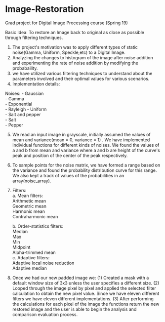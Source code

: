 # Image-Restoration
Grad project for Digital Image Processing course (Spring 19)

Basic Idea: To restore an Image back to original as close as possible through filtering techniques.

1. The project's motivation was to apply different types of static noise(Gamma, Uniform, Speckle,etc) to a Digital Image.
2. Analyzing the changes to histogram of the image after noise addition and experimenting the rate of noise addition by modifying the        probabaility.
3. we have utilized various filtering techniques to understand about the parameters involved and their optimal values for various            scenarios.
4. Implementation details:

Noises:
	- Gaussian															
	- Gamma																
	- Exponential															
	- Rayleigh
	- Uniform															
	- Salt and pepper														
	- Salt																
	- Pepper															
																	
5. We read an input image in grayscale, initially assumed the values of mean and variance(mean = 0, variance = 1) . We have implemented      individual functions for different kinds of noises. We found the values of a and b from mean and variance where a and b are height      of the curve's peak and position of the center of the peak respectively.
6. To sample points for the noise matrix, we have formed a range based on the variance and found the probability distribution curve for      this range. We also kept a track of values of the probabilities in an array(noise_array).

7. Filters:																
     a. Mean filters:															
           Arithmetic mean														
           Geometric mean														
           Harmonic mean														
           Contraharmonic mean														
           																
     b. Order-statistics filters:													
           Median															
           Max																
           Min																
           Midpoint															
           Alpha-trimmed mean																													                
     c. Adaptive filters:														
           Adaptive local noise reduction												
           Adaptive median														
           																
 8. Once we had our new padded image we: (1) Created a mask with a default window size of 3x3 unless the user specifies a different size. (2) Looped through the image pixel by pixel and applied the selected filter calculation to obtain the new pixel value. Since we have eleven different filters we have eleven different implementations. (3) After performing the calculations for each pixel of the image the functions return the new restored image and the user is able to begin the analysis and comparison evaluation process.
